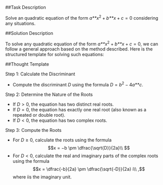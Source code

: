 

\##Task Description

Solve an quadratic equation of the form
*a**x*<sup>2</sup> + *b**x* + *c* = 0 considering any situations.

\##Solution Description

To solve any quadratic equation of the form
*a**x*<sup>2</sup> + *b**x* + *c* = 0, we can follow a general approach
based on the method described. Here is the structured template for
solving such equations:

\##Thought Template

Step 1: Calculate the Discriminant

- Compute the discriminant *D* using the formula
  *D* = *b*<sup>2</sup> − 4*a**c*.

Step 2: Determine the Nature of the Roots

- If *D* \> 0, the equation has two distinct real roots.
- If *D* = 0, the equation has exactly one real root (also known as a
  repeated or double root).
- If *D* \< 0, the equation has two complex roots.

Step 3: Compute the Roots

- For *D* ≥ 0, calculate the roots using the formula
  $$x = −b \pm \dfrac{\sqrt{D}}{2a}\\ $$
- For *D* \< 0, calculate the real and imaginary parts of the complex
  roots using the formula
  $$x = \dfrac{-b}{2a} \pm \dfrac{\sqrt{-D}}{2a} i\\ ,$$
  where iis the imaginary unit.
